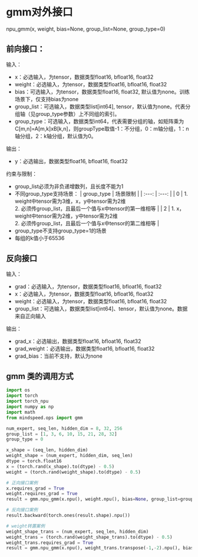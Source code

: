 # gmm对外接口

npu_gmm(x, weight, bias=None, group_list=None, group_type=0)

## 前向接口：
输入：
- x：必选输入，为tensor，数据类型float16, bfloat16, float32
- weight：必选输入，为tensor，数据类型float16, bfloat16, float32
- bias：可选输入，为tensor，数据类型float16, float32, 默认值为none。训练场景下，仅支持bias为none
- group_list：可选输入，数据类型list[int64], tensor，默认值为none。代表分组轴（见group_type参数）上不同组的索引。
- group_type：可选输入，数据类型int64，代表需要分组的轴，如矩阵乘为C[m,n]=A[m,k]xB[k,n]，则groupType取值-1：不分组，0：m轴分组，1：n轴分组，2：k轴分组，默认值为0。

输出：
- y：必选输出，数据类型float16, bfloat16, float32

约束与限制：
- group_list必须为非负递增数列，且长度不能为1
- 不同group_type支持场景：
    |  group_type   |   场景限制  |
    | :---: | :---: |
    |  0  |  1. weight中tensor需为3维，x，y中tensor需为2维<br>2. 必须传group_list，且最后一个值与x中tensor的第一维相等  |
    |  2  |  1. x，weight中tensor需为2维，y中tensor需为2维<br>2. 必须传group_list，且最后一个值与x中tensor的第二维相等  |
- group_type不支持group_type=1的场景
- 每组的k值小于65536

## 反向接口
输入：
- grad：必选输入，为tensor，数据类型float16, bfloat16, float32
- x：必选输入，为tensor，数据类型float16, bfloat16, float32
- weight：必选输入，为tensor，数据类型float16, bfloat16, float32
- group_list：可选输入，数据类型list[int64]、tensor，默认值为none。数据来自正向输入

输出：
- grad_x：必选输出，数据类型float16, bfloat16, float32
- grad_weight：必选输出，数据类型float16, bfloat16, float32
- grad_bias：当前不支持，默认为none

## gmm 类的调用方式

```python
import os
import torch
import torch_npu
import numpy as np
import math
from mindspeed.ops import gmm

num_expert, seq_len, hidden_dim = 8, 32, 256
group_list = [1, 3, 6, 10, 15, 21, 28, 32]
group_type = 0

x_shape = (seq_len, hidden_dim)
weight_shape = (num_expert, hidden_dim, seq_len)
dtype = torch.float16
x = (torch.rand(x_shape).to(dtype) - 0.5)
weight = (torch.rand(weight_shape).to(dtype) - 0.5)

# 正向接口案例
x.requires_grad = True
weight.requires_grad = True
result = gmm.npu_gmm(x.npu(), weight.npu(), bias=None, group_list=group_list, group_type=group_type)

# 反向接口案例
result.backward(torch.ones(result.shape).npu())

# weight转置案例
weight_shape_trans = (num_expert, seq_len, hidden_dim)
weight_trans = (torch.rand(weight_shape_trans).to(dtype) - 0.5)
weight_trans.requires_grad = True
result = gmm.npu_gmm(x.npu(), weight_trans.transpose(-1,-2).npu(), bias=None, group_list=group_list, group_type=group_type)
```
